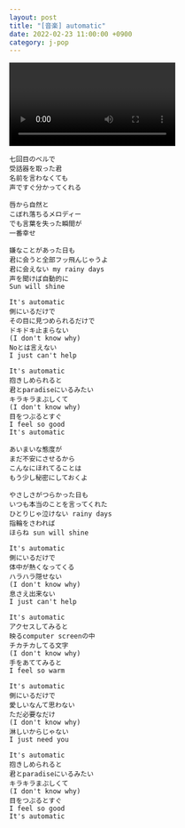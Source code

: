 ```yaml
---
layout: post
title: "[音楽] automatic"
date: 2022-02-23 11:00:00 +0900
category: j-pop
---
```


<div class="video-container">
    <video id="player" class="video-js vjs-default-skin vjs-big-play-centered" data-json="/public/json/j-pop/automatic.json"></video>
</div>

```
七回目のベルで
受話器を取った君
名前を言わなくても
声ですぐ分かってくれる

唇から自然と
こぼれ落ちるメロディー
でも言葉を失った瞬間が
一番幸せ

嫌なことがあった日も
君に会うと全部フッ飛んじゃうよ
君に会えない my rainy days
声を聞けば自動的に
Sun will shine

It's automatic
側にいるだけで
その目に見つめられるだけで
ドキドキ止まらない
(I don't know why)
Noとは言えない
I just can't help

It's automatic
抱きしめられると
君とparadiseにいるみたい
キラキラまぶしくて
(I don't know why)
目をつぶるとすぐ
I feel so good
It's automatic

あいまいな態度が
まだ不安にさせるから
こんなにほれてることは
もう少し秘密にしておくよ

やさしさがつらかった日も
いつも本当のことを言ってくれた
ひとりじゃ泣けない rainy days
指輪をさわれば
ほらね sun will shine

It's automatic
側にいるだけで
体中が熱くなってくる
ハラハラ隠せない
(I don't know why)
息さえ出来ない
I just can't help

It's automatic
アクセスしてみると
映るcomputer screenの中
チカチカしてる文字
(I don't know why)
手をあててみると
I feel so warm

It's automatic
側にいるだけで
愛しいなんて思わない
ただ必要なだけ
(I don't know why)
淋しいからじゃない
I just need you

It's automatic
抱きしめられると
君とparadiseにいるみたい
キラキラまぶしくて
(I don't know why)
目をつぶるとすぐ
I feel so good
It's automatic
```